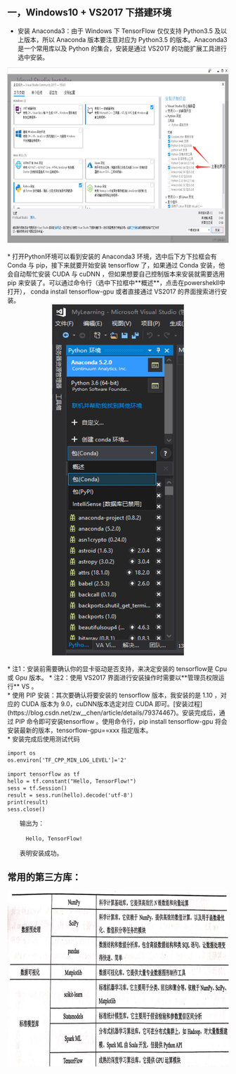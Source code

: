 ## 一，Windows10 + VS2017 下搭建环境
* 安装 Anaconda3：由于 Windows 下 TensorFlow 仅仅支持 Python3.5 及以上版本，所以 Anaconda 版本要注意对应为 Python3.5 的版本。Anaconda3 是一个常用库以及 Python 的集合，安装是通过 VS2017 的功能扩展工具进行选中安装。
<div align="center">
<img src="https://raw.githubusercontent.com/HATTER-LONG/NoteBook_MachineLeaning/master/Lesson_2/p2.jpg" width = "800" height = "400" alt="p2.jpg" /></img>
</div>
<br/>
* 打开Python环境可以看到安装的 Anaconda3 环境，选中后下方下拉框会有 Conda 与 pip，接下来就要开始安装 tensorflow 了，如果通过 Conda 安装，他会自动帮忙安装 CUDA 与 cuDNN ，但如果想要自己控制版本来安装就需要选用 pip 来安装了。可以通过命令行（选中下拉框中**概述**，点击在powershekll中打开）， conda install tensorflow-gpu 或者直接通过 VS2017 的界面搜索进行安装。
<div align="center">
<img src="https://raw.githubusercontent.com/HATTER-LONG/NoteBook_MachineLeaning/master/Lesson_2/p3.jpg" width = "300" height = "800" alt="p3.jpg" /></img>
</div>
<br/>
  * 注1：安装前需要确认你的显卡驱动是否支持，来决定安装的 tensorflow是 Cpu 或 Gpu 版本。
  * 注2：使用 VS2017 界面进行安装操作时需要以**管理员权限运行** VS 。
<br/>
* 使用 PIP 安装：其次要确认将要安装的 tensorflow 版本，我安装的是 1.10 ，对应的 CUDA 版本为 9.0，cuDNN版本选定对应 CUDA 即可。[安装过程](https://blog.csdn.net/zw__chen/article/details/79374467)。安装完成后，通过 PIP 命令即可安装tensorflow 。使用命令行，pip install tensorflow-gpu 将会安装最新的版本，tensorflow-gpu==xxx 指定版本。
<br/>
* 安装完成后使用测试代码

```pyhton
import os
os.environ['TF_CPP_MIN_LOG_LEVEL']='2'

import tensorflow as tf
hello = tf.constant("Hello, TensorFlow!")
sess = tf.Session()
result = sess.run(hello).decode('utf-8')
print(result)
sess.close()
```

　　输出为：

　　　`Hello, TensorFlow!`

　　表明安装成功。
<br/>
## 常用的第三方库：
<div align="center">
<img src="https://raw.githubusercontent.com/HATTER-LONG/NoteBook_MachineLeaning/master/Lesson_2/table2-1.png" width="800" height="400" alt="table2-1.png"></img>
</div>